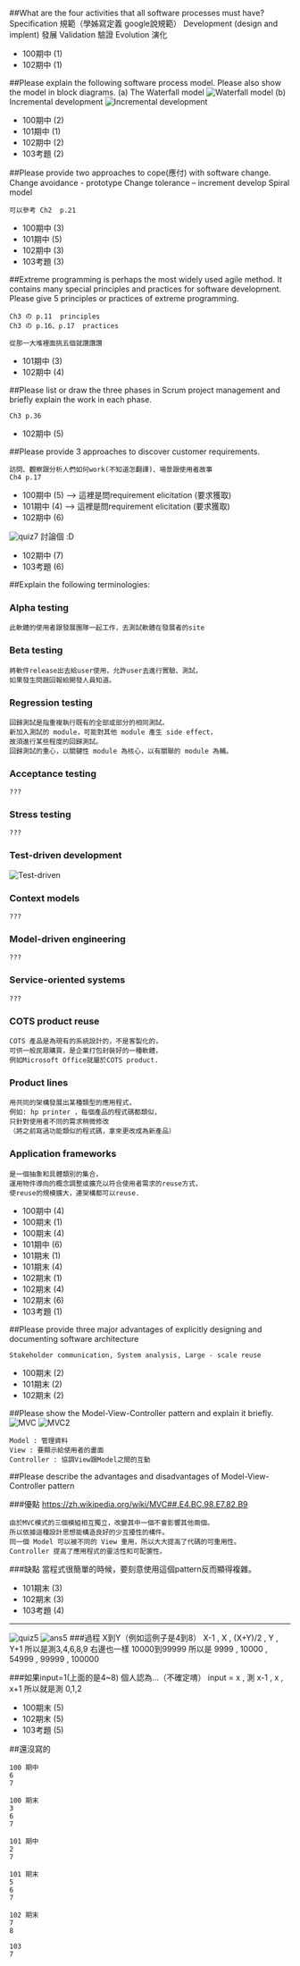 ##What are the four activities that all software processes must have?
	Specification	規範（學姊寫定義 google說規範）
	Development (design and implent)	發展
	Validation	驗證
	Evolution	演化

* 100期中 (1)
* 102期中 (1)


##Please explain the following software process model. Please also show the model in block diagrams.
(a)	The Waterfall model
![Waterfall model](http://imgur.com/irYmnoe.jpg)
(b) Incremental development
![Incremental development](http://imgur.com/ShUac3H.jpg)

* 100期中 (2)
* 101期中 (1)
* 102期中 (2)
* 103考題 (2)


##Please provide two approaches to cope(應付) with software change.
	Change avoidance - prototype
	Change tolerance – increment develop 
	Spiral model 

	可以參考 Ch2  p.21

* 100期中 (3)
* 101期中 (5)
* 102期中 (3)
* 103考題 (3)


##Extreme programming is perhaps the most widely used agile method. It contains many special principles and practices for software development. Please give 5 principles or practices of extreme programming.

	Ch3 の p.11  principles
	Ch3 の p.16、p.17  practices

	從那一大堆裡面挑五個就讚讚讚


* 101期中 (3)
* 102期中 (4)


##Please list or draw the three phases in Scrum project management and briefly explain the work in each phase.

	Ch3 p.36

* 102期中 (5)


##Please provide 3 approaches to discover customer requirements.

	訪問、觀察跟分析人們如何work(不知道怎翻譯)、場景跟使用者故事
	Ch4 p.17

* 100期中 (5) --> 這裡是問requirement elicitation (要求獲取)
* 101期中 (4) --> 這裡是問requirement elicitation (要求獲取)
* 102期中 (6)



![quiz7](http://imgur.com/12YG6PN.jpg)
	討論個 :D

* 102期中 (7)
* 103考題 (6)


##Explain the following terminologies: 
### Alpha testing
	此軟體的使用者跟發展團隊一起工作，去測試軟體在發展者的site

### Beta testing
	將軟件release出去給user使用，允許user去進行實驗、測試，
	如果發生問題回報給開發人員知道。

### Regression testing
	回歸測試是指重複執行既有的全部或部分的相同測試。
	新加入測試的 module，可能對其他 module 產生 side effect，
	故須進行某些程度的回歸測試。
	回歸測試的重心，以關鍵性 module 為核心，以有關聯的 module 為輔。 

### Acceptance testing
	???

### Stress testing
	???

### Test-driven development
![Test-driven](http://imgur.com/k9GYOoM.jpg)

### Context models
	???

### Model-driven engineering
	???

### Service-oriented systems
	???

### COTS product reuse
	COTS 產品是為現有的系統設計的，不是客製化的，
	可供一般民眾購買，是企業打包封裝好的一種軟體，
	例如Microsoft Office就屬於COTS product. 

### Product lines
	用共同的架構發展出某種類型的應用程式，
	例如: hp printer ，每個產品的程式碼都類似，
	只針對使用者不同的需求稍微修改
	（將之前寫過功能類似的程式碼，拿來更改成為新產品）

###	Application frameworks
	是一個抽象和具體類別的集合，
	運用物件導向的概念調整或擴充以符合使用者需求的reuse方式，
	使reuse的規模擴大，連架構都可以reuse.


* 100期中 (4)
* 100期末 (1)
* 100期末 (4)
* 101期中 (6)
* 101期末 (1)
* 101期末 (4)
* 102期末 (1)
* 102期末 (4)
* 102期末 (6)
* 103考題 (1)


##Please provide three major advantages of explicitly designing and documenting software architecture
	
	Stakeholder communication, System analysis, Large - scale reuse

* 100期末 (2)
* 101期末 (2)
* 102期末 (2)


##Please show the Model-View-Controller pattern and explain it briefly.
![MVC](http://imgur.com/wmZ3Fto.jpg)
![MVC2](http://imgur.com/099t4jl.jpg)

	Model : 管理資料
	View : 要顯示給使用者的畫面
	Controller : 協調View跟Model之間的互動


##Please describe the advantages and disadvantages of Model-View-Controller pattern

###優點
	https://zh.wikipedia.org/wiki/MVC##.E4.BC.98.E7.82.B9

	由於MVC模式的三個模組相互獨立，改變其中一個不會影響其他兩個。
	所以依據這種設計思想能構造良好的少互擾性的構件。
	同一個 Model 可以被不同的 View 重用，所以大大提高了代碼的可重用性。
	Controller 提高了應用程式的靈活性和可配置性。

###缺點
	當程式很簡單的時候，要刻意使用這個pattern反而顯得複雜。


* 101期末 (3)
* 102期末 (3)
* 103考題 (4)

----------------------

![quiz5](http://imgur.com/RCkKMTy.jpg)
![ans5](http://imgur.com/1X4qFmo.jpg)
###過程
	X到Y（例如這例子是4到8）
	X-1 , X , (X+Y)/2 , Y , Y+1
	所以是測3,4,6,8,9
	右邊也一樣
	10000到99999
	所以是
	9999 , 10000 , 54999 , 99999 , 100000

###如果input=1(上面的是4~8)
	個人認為...（不確定唷）
	input = x , 測 x-1 , x , x+1
	所以就是測 0,1,2 

* 100期末 (5)
* 102期末 (5)
* 103考題 (5)


##還沒寫的

	100 期中 
	6
	7

	100 期末
	3
	6
	7

	101 期中
	2
	7

	101 期末
	5
	6
	7

	102 期末
	7
	8

	103
	7

